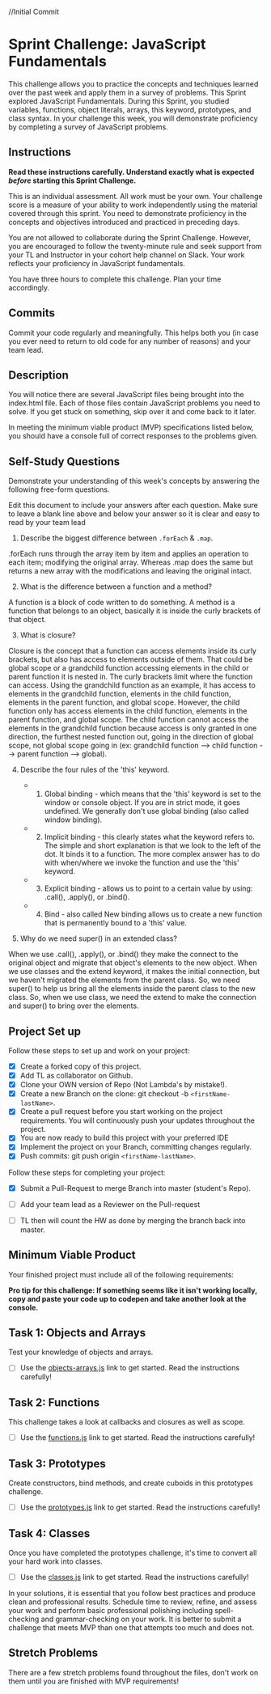 //Initial Commit 

# Sprint Challenge: JavaScript Fundamentals

This challenge allows you to practice the concepts and techniques learned over the past week and apply them in a survey of problems. This Sprint explored JavaScript Fundamentals. During this Sprint, you studied variables, functions, object literals, arrays, this keyword, prototypes, and class syntax. In your challenge this week, you will demonstrate proficiency by completing a survey of JavaScript problems.

## Instructions

**Read these instructions carefully. Understand exactly what is expected _before_ starting this Sprint Challenge.**

This is an individual assessment. All work must be your own. Your challenge score is a measure of your ability to work independently using the material covered through this sprint. You need to demonstrate proficiency in the concepts and objectives introduced and practiced in preceding days.

You are not allowed to collaborate during the Sprint Challenge. However, you are encouraged to follow the twenty-minute rule and seek support from your TL and Instructor in your cohort help channel on Slack. Your work reflects your proficiency in JavaScript fundamentals.

You have three hours to complete this challenge. Plan your time accordingly.

## Commits

Commit your code regularly and meaningfully. This helps both you (in case you ever need to return to old code for any number of reasons) and your team lead.

## Description

You will notice there are several JavaScript files being brought into the index.html file.  Each of those files contain JavaScript problems you need to solve.  If you get stuck on something, skip over it and come back to it later.

In meeting the minimum viable product (MVP) specifications listed below, you should have a console full of correct responses to the problems given.

## Self-Study Questions

Demonstrate your understanding of this week's concepts by answering the following free-form questions.

Edit this document to include your answers after each question. Make sure to leave a blank line above and below your answer so it is clear and easy to read by your team lead

1. Describe the biggest difference between `.forEach` & `.map`.

.forEach runs through the array item by item and applies an operation to each item; modifying the original array. Whereas .map does the same but returns a new array with the modifications and leaving the original intact. 

2. What is the difference between a function and a method?

A function is a block of code written to do something. A method is a function that belongs to an object, basically it is inside the curly brackets of that object. 

3. What is closure?

Closure is the concept that a function can access elements inside its curly brackets, but also has access to elements outside of them. That could be global scope or a grandchild function accessing elements in the child or parent function it is nested in. The curly brackets limit where the function can access. Using the grandchild function as an example, it has access to elements in the grandchild function, elements in the child function, elements in the parent function, and global scope. However, the child function only has access elements in the child function, elements in the parent function, and global scope. The child function cannot access the elements in the grandchild function because access is only granted in one direction, the furthest nested function out, going in the direction of global scope, not global scope going in (ex: grandchild function --> child function --> parent function --> global).

4. Describe the four rules of the 'this' keyword.

    * 1. Global binding - which means that the 'this' keyword is set to the window or console object. If you are in strict mode, it goes undefined. We generally don't use global binding (also called window binding).

    * 2. Implicit binding - this clearly states what the keyword refers to. The simple and short explanation is that we look to the left of the dot. It binds it to a function. The more complex answer has to do with when/where we invoke the function and use the 'this' keyword. 

    * 3. Explicit binding - allows us to point to a certain value by using: .call(), .apply(), or .bind(). 

    * 4. Bind - also called New binding allows us to create a new function that is permanently bound to a 'this' value.

5. Why do we need super() in an extended class?

When we use .call(), .apply(), or .bind() they make the connect to the original object and migrate that object's elements to the new object. When we use classes and the extend keyword, it makes the initial connection, but we haven't migrated the elements from the parent class. So, we need super() to help us bring all the elements inside the parent class to the new class. So, when we use class, we need the extend to make the connection and super() to bring over the elements. 

## Project Set up

Follow these steps to set up and work on your project:

- [X] Create a forked copy of this project.
- [X] Add TL as collaborator on Github.
- [X] Clone your OWN version of Repo (Not Lambda's by mistake!).
- [X] Create a new Branch on the clone: git checkout -b `<firstName-lastName>`.
- [X] Create a pull request before you start working on the project requirements.  You will continuously push your updates throughout the project.
- [X] You are now ready to build this project with your preferred IDE
- [X] Implement the project on your Branch, committing changes regularly.
- [X] Push commits: git push origin `<firstName-lastName>`.

Follow these steps for completing your project:

- [X] Submit a Pull-Request to merge <firstName-lastName> Branch into master (student's  Repo).
- [ ] Add your team lead as a Reviewer on the Pull-request
- [ ] TL then will count the HW as done by  merging the branch back into master.


## Minimum Viable Product

Your finished project must include all of the following requirements:

**Pro tip for this challenge: If something seems like it isn't working locally, copy and paste your code up to codepen and take another look at the console.**

## Task 1: Objects and Arrays
Test your knowledge of objects and arrays. 
* [ ] Use the [objects-arrays.js](challenges/objects-arrays.js) link to get started.  Read the instructions carefully!

## Task 2: Functions
This challenge takes a look at callbacks and closures as well as scope. 
* [ ] Use the [functions.js](challenges/functions.js) link to get started. Read the instructions carefully!

## Task 3: Prototypes
Create constructors, bind methods, and create cuboids in this prototypes challenge.
* [ ] Use the [prototypes.js](challenges/prototypes.js) link to get started. Read the instructions carefully!

## Task 4: Classes
Once you have completed the prototypes challenge, it's time to convert all your hard work into classes.
* [ ] Use the [classes.js](challenges/classes.js) link to get started. Read the instructions carefully!

In your solutions, it is essential that you follow best practices and produce clean and professional results. Schedule time to review, refine, and assess your work and perform basic professional polishing including spell-checking and grammar-checking on your work. It is better to submit a challenge that meets MVP than one that attempts too much and does not.

## Stretch Problems

There are a few stretch problems found throughout the files, don't work on them until you are finished with MVP requirements!
